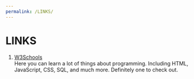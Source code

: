 ```yaml
---
permalink: /LINKS/
---
```


# LINKS

1. [W3Schools](https://www.w3schools.com/)<br>
Here you can learn a lot of things about programming.
Including HTML, JavaScript, CSS, SQL, and much more.
Definitely one to check out.

